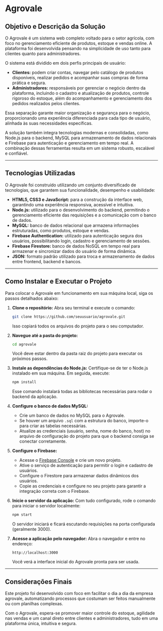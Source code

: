 
# Agrovale

## Objetivo e Descrição da Solução

O Agrovale é um sistema web completo voltado para o setor agrícola, com foco no gerenciamento eficiente de produtos, estoque e vendas online. A plataforma foi desenvolvida pensando na simplicidade de uso tanto para clientes quanto para administradores.

O sistema está dividido em dois perfis principais de usuário:  
- **Clientes:** podem criar contas, navegar pelo catálogo de produtos disponíveis, realizar pedidos e acompanhar suas compras de forma prática e segura.  
- **Administradores:** responsáveis por gerenciar o negócio dentro da plataforma, incluindo o cadastro e atualização de produtos, controle rigoroso do estoque, além do acompanhamento e gerenciamento dos pedidos realizados pelos clientes.

Essa separação garante maior organização e segurança para o negócio, proporcionando uma experiência diferenciada para cada tipo de usuário, alinhada às suas necessidades específicas.

A solução também integra tecnologias modernas e consolidadas, como Node.js para o backend, MySQL para armazenamento de dados relacionais e Firebase para autenticação e gerenciamento em tempo real. A combinação dessas ferramentas resulta em um sistema robusto, escalável e confiável.

---

## Tecnologias Utilizadas

O Agrovale foi construído utilizando um conjunto diversificado de tecnologias, que garantem sua funcionalidade, desempenho e usabilidade:

- **HTML5, CSS3 e JavaScript:** para a construção da interface web, garantindo uma experiência responsiva, acessível e intuitiva.  
- **Node.js:** utilizado para o desenvolvimento do backend, permitindo o gerenciamento eficiente das requisições e a comunicação com o banco de dados.  
- **MySQL:** banco de dados relacional que armazena informações estruturadas, como produtos, estoque e vendas.  
- **Firebase Authentication:** utilizado para autenticação segura dos usuários, possibilitando login, cadastro e gerenciamento de sessões.  
- **Firebase Firestore:** banco de dados NoSQL em tempo real para armazenar e sincronizar dados do usuário de forma dinâmica.  
- **JSON:** formato padrão utilizado para troca e armazenamento de dados entre frontend, backend e bancos.

---

## Como Instalar e Executar o Projeto

Para colocar o Agrovale em funcionamento em sua máquina local, siga os passos detalhados abaixo:

1. **Clone o repositório:**
   Abra seu terminal e execute o comando:
   ```bash
   git clone https://github.com/seuusuario/agrovale.git
   ```
   Isso copiará todos os arquivos do projeto para o seu computador.

2. **Navegue até a pasta do projeto:**
   ```bash
   cd agrovale
   ```
   Você deve estar dentro da pasta raiz do projeto para executar os próximos passos.

3. **Instale as dependências do Node.js:**
   Certifique-se de ter o Node.js instalado em sua máquina. Em seguida, execute:
   ```bash
   npm install
   ```
   Esse comando instalará todas as bibliotecas necessárias para rodar o backend da aplicação.

4. **Configure o banco de dados MySQL:**
   - Crie um banco de dados no MySQL para o Agrovale.
   - Se houver um arquivo `.sql` com a estrutura do banco, importe-o para criar as tabelas necessárias.
   - Atualize as credenciais (usuário, senha, nome do banco, host) no arquivo de configuração do projeto para que o backend consiga se conectar corretamente.

5. **Configure o Firebase:**
   - Acesse o [Firebase Console](https://console.firebase.google.com/) e crie um novo projeto.
   - Ative o serviço de autenticação para permitir o login e cadastro de usuários.
   - Configure o Firestore para armazenar dados dinâmicos dos usuários.
   - Copie as credenciais e configure no seu projeto para garantir a integração correta com o Firebase.

6. **Inicie o servidor da aplicação:**
   Com tudo configurado, rode o comando para iniciar o servidor localmente:
   ```bash
   npm start
   ```
   O servidor iniciará e ficará escutando requisições na porta configurada (geralmente 3000).

7. **Acesse a aplicação pelo navegador:**
   Abra o navegador e entre no endereço:
   ```
   http://localhost:3000
   ```
   Você verá a interface inicial do Agrovale pronta para ser usada.

---

## Considerações Finais

Este projeto foi desenvolvido com foco em facilitar o dia a dia da empresa agrovale, automatizando processos que costumam ser feitos manualmente ou com planilhas complexas.

Com o Agrovale, espera-se promover maior controle do estoque, agilidade nas vendas e um canal direto entre clientes e administradores, tudo em uma plataforma única, intuitiva e segura.
